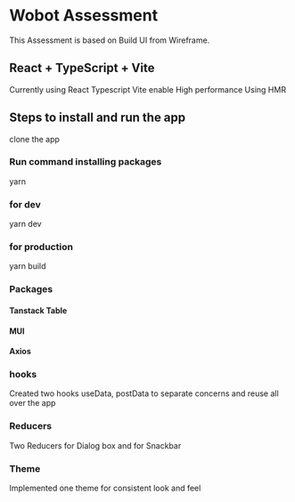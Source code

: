 # Wobot Assessment

This Assessment is based on Build UI from Wireframe.

## React + TypeScript + Vite

Currently using React Typescript Vite enable High performance Using HMR

## Steps to install and run the app

clone the app

### Run command installing packages

yarn

### for dev

yarn dev

### for production

yarn build

### Packages

#### Tanstack Table

#### MUI

#### Axios

### hooks

Created two hooks useData, postData to separate concerns and reuse all over the app

### Reducers

Two Reducers for Dialog box and for Snackbar

### Theme

Implemented one theme for consistent look and feel
